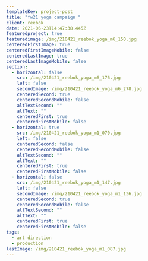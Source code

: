```yaml
---
templateKey: project-post
title: "fw21 yoga campaign "
client: reebok
date: 2021-06-23T14:47:38.445Z
featuredproject: true
featuredimage: /img/210421_reebok_yoga_m6_150.jpg
centeredFirstImage: true
centeredFirstImageMobile: false
centeredLastImage: true
centeredLastImageMobile: false
section:
  - horizontal: false
    src: /img/210421_reebok_yoga_m6_176.jpg
    left: false
    secondImage: /img/210421_reebok_yoga_m6_278.jpg
    centeredSecond: true
    centeredSecondMobile: false
    altTextSecond: ""
    altText: ""
    centeredFirst: true
    centeredFirstMobile: false
  - horizontal: true
    src: /img/210421_reebok_yoga_m1_070.jpg
    left: false
    centeredSecond: false
    centeredSecondMobile: false
    altTextSecond: ""
    altText: ""
    centeredFirst: true
    centeredFirstMobile: false
  - horizontal: false
    src: /img/210421_reebok_yoga_m1_147.jpg
    left: false
    secondImage: /img/210421_reebok_yoga_m1_136.jpg
    centeredSecond: true
    centeredSecondMobile: false
    altTextSecond: ""
    altText: ""
    centeredFirst: true
    centeredFirstMobile: false
tags:
  - art direction
  - production
lastImage: /img/210421_reebok_yoga_m1_087.jpg
---
```

